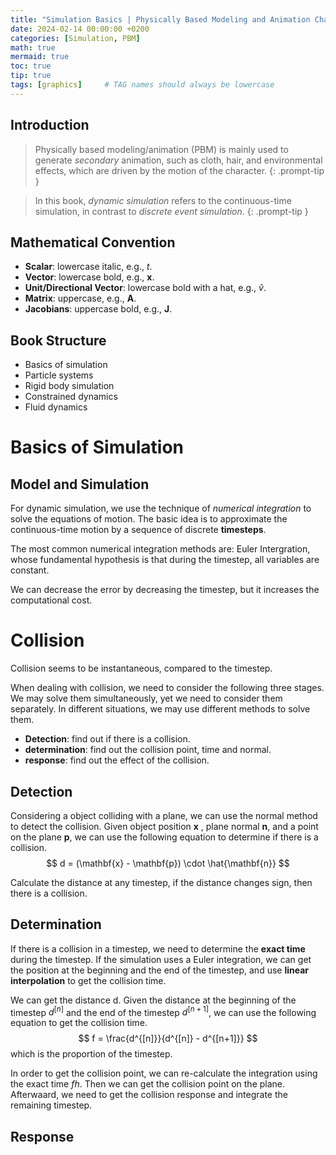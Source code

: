 ```yaml
---
title: "Simulation Basics | Physically Based Modeling and Animation Chapter 2"
date: 2024-02-14 00:00:00 +0200
categories: [Simulation, PBM]
math: true
mermaid: true
toc: true
tip: true
tags: [graphics]     # TAG names should always be lowercase
---
```

## Introduction
> Physically based modeling/animation (PBM) is mainly used to generate *secondary* animation, such as cloth, hair, and environmental effects, which are driven by the motion of the character.
{: .prompt-tip }

> In this book, *dynamic simulation* refers to the continuous-time simulation, in contrast to *discrete event simulation*.
{: .prompt-tip }

## Mathematical Convention
- **Scalar**: lowercase italic, e.g., *t*.
- **Vector**: lowercase bold, e.g., **x**.
- **Unit/Directional Vector**: lowercase bold with a hat, e.g., $\hat{v}$.
- **Matrix**: uppercase, e.g., **A**.
- **Jacobians**: uppercase bold, e.g., **J**.

## Book Structure
- Basics of simulation
- Particle systems
- Rigid body simulation
- Constrained dynamics
- Fluid dynamics

# Basics of Simulation
## Model and Simulation
For dynamic simulation, we use the technique of *numerical integration* to solve the equations of motion. The basic idea is to approximate the continuous-time motion by a sequence of discrete **timesteps**.

The most common numerical integration methods are: Euler Intergration, whose fundamental hypothesis is that during the timestep, all variables are constant.

We can decrease the error by decreasing the timestep, but it increases the computational cost.

# Collision
Collision seems to be instantaneous, compared to the timestep.

When dealing with collision, we need to consider the following three stages. We may solve them simultaneously, yet we need to consider them separately. In different situations, we may use different methods to solve them.
- **Detection**: find out if there is a collision.
- **determination**: find out the collision point, time and normal.
- **response**: find out the effect of the collision.

## Detection
Considering a object colliding with a plane, we can use the normal method to detect the collision. Given object position $\mathbf{x}$ , plane normal $\mathbf{n}$, and a point on the plane $\mathbf{p}$, we can use the following equation to determine if there is a collision.
$$ d = (\mathbf{x} - \mathbf{p}) \cdot \hat{\mathbf{n}} $$

Calculate the distance at any timestep, if the distance changes sign, then there is a collision.

## Determination

If there is a collision in a timestep, we need to determine the **exact time** during the timestep. If the simulation uses a Euler integration, we can get the position at the beginning and the end of the timestep, and use **linear interpolation** to get the collision time.

We can get the distance d. Given the distance at the beginning of the timestep $d^{[n]}$ and the end of the timestep $d^{[n+1]}$, we can use the following equation to get the collision time.
$$ f = \frac{d^{[n]}}{d^{[n]} - d^{[n+1]}} $$
which is the proportion of the timestep.

In order to get the collision point, we can re-calculate the integration using the exact time $fh$. Then we can get the collision point on the plane. Afterwaard, we need to get the collision response and integrate the remaining timestep.

## Response

